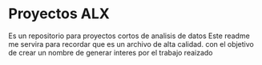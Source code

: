 # Proyectos ALX
Es un repositorio para proyectos cortos de analisis de datos
Este readme me servira para recordar que es un archivo de alta calidad. con el objetivo de crear un nombre de generar interes por el trabajo reaizado



